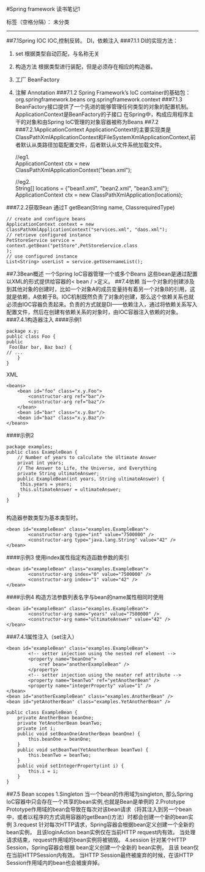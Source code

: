 ﻿#Spring framework 读书笔记1

标签（空格分隔）： 未分类

---

##7.1Spring IOC
IOC,控制反转。
DI，依赖注入
###7.1.1
DI的实现方法：
 1. set  根据类型自动匹配，与名称无关
 2. 构造方法  根据类型进行装配，但是必须存在相应的构造器。
 3. 工厂 BeanFactory
 4. 注解 Annotation
###7.1.2
Spring Framework’s IoC container的基础包：
org.springframework.beans
org.springframework.context
###7.1.3
BeanFactory接口提供了一个先进的能够管理任何类型的对象的配置机制。
ApplicationContext是BeanFactory的子接口
在Spring中，构成应用程序主干的对象和由Spring IoC管理的对象容器被称为Beans
##7.2
###7.2.1ApplicationContext 
ApplicationContext的主要实现类是ClassPathXmlApplicationContext和FileSystemXmlApplicationContext,前者默认从类路径加载配置文件，后者默认从文件系统加载文件。

    //eg1.  
    ApplicationContext ctx = new ClassPathXmlApplicationContext("bean.xml");  
      
    //eg2.   
    String[] locations = {"bean1.xml", "bean2.xml", "bean3.xml"};  
    ApplicationContext ctx = new ClassPathXmlApplication(locations);  
    
###7.2.2获取Bean
通过T getBean(String name, Class<T>requiredType)

```
// create and configure beans
ApplicationContext context = new ClassPathXmlApplicationContext("services.xml", "daos.xml");
// retrieve configured instance
PetStoreService service = context.getBean("petStore",PetStoreService.class
);
// use configured instance
List<String> userList = service.getUsernameList();
```
##7.3Bean概述
一个Spring IoC容器管理一个或多个Beans
这些bean是通过配置以XML的形式提供给容器的< bean / >定义。
##7.4依赖
当一个对象的创建涉及到其他对象的创建时，比如一个对象A的成员变量持有着另一个对象B的引用，这就是依赖，A依赖于B。IOC机制既然负责了对象的创建，那么这个依赖关系也就必须由IOC容器负责起来。负责的方式就是DI——依赖注入，通过将依赖关系写入配置文件，然后在创建有依赖关系的对象时，由IOC容器注入依赖的对象。
###7.4.1构造器注入
####示例1
```
package x.y;
public class Foo {
public
 Foo(Bar bar, Baz baz) {
// ...
    }
}
```
XML
```
<beans>
    <bean id="foo" class="x.y.Foo">
        <constructor-arg ref="bar"/>
        <constructor-arg ref="baz"/>
    </bean>
    <bean id="bar" class="x.y.Bar"/>
    <bean id="baz" class="x.y.Baz"/>
</beans>
```
####示例2
```
package examples;
public class ExampleBean {
    // Number of years to calculate the Ultimate Answer
    privat int years;
    // The Answer to Life, the Universe, and Everything
    private String ultimateAnswer;
    public ExampleBean(int years, String ultimateAnswer) {
     this.years = years;
     this.ultimateAnswer = ultimateAnswer;
    }
}
    
```
构造器参数类型为基本类型时。
```
<bean id="exampleBean" class="examples.ExampleBean">
		<constructor-arg type="int" value="7500000" />
		<constructor-arg type="java.lang.String" value="42" />
</bean>
```
####示例3
使用index属性指定构造函数参数的索引
```
<bean id="exampleBean" class="examples.ExampleBean">
		<constructor-arg index="0" value="7500000" />
		<constructor-arg index="1" value="42" />
</bean>
```
####示例4
构造方法参数列表名字与bean的name属性相同时使用
```
<bean id="exampleBean" class="examples.ExampleBean">
		<constructor-arg name="years" value="7500000" />
		<constructor-arg name="ultimateAnswer" value="42" />
</bean>
```
###7.4.1属性注入（set注入）
```
<bean id="exampleBean" class="examples.ExampleBean">
		<!-- setter injection using the nested ref element -->
		<property name="beanOne">
			<ref bean="anotherExampleBean" />
		</property>
		<!-- setter injection using the neater ref attribute -->
		<property name="beanTwo" ref="yetAnotherBean" />
		<property name="integerProperty" value="1" />
</bean>
<bean id="anotherExampleBean" class="examples.AnotherBean" />
<bean id="yetAnotherBean" class="examples.YetAnotherBean" />
```
```
public class ExampleBean {
    private AnotherBean beanOne;
    private YetAnotherBean beanTwo;
    private int i;
    public void setBeanOne(AnotherBean beanOne) {
        this.beanOne = beanOne;
    }
    public void setBeanTwo(YetAnotherBean beanTwo) {
        this.beanTwo = beanTwo;
    }
    public void setIntegerProperty(int i) {
        this.i = i;
    }
}
```

##7.5 Bean scopes
1.Singleton
当一个bean的作用域为singleton, 那么Spring IoC容器中只会存在一个共享的bean实例,也就是Bean是单例的
2.Prototype
Prototype作用域的bean会导致在每次对该bean请求（将其注入到另一个bean中，或者以程序的方式调用容器的getBean()方法）时都会创建一个新的bean实例
3.request
 针对每次HTTP请求，Spring容器会根据bean定义创建一个全新的bean实例， 且该loginAction bean实例仅在当前HTTP request内有效。 当处理请求结束，request作用域的bean实例将被销毁。
4.session
针对某个HTTP Session，Spring容器会根据 bean定义创建一个全新的 bean实例， 且该 bean仅在当前HTTPSession内有效。
当HTTP Session最终被废弃的时候，在该HTTP Session作用域内的bean也会被废弃掉。
 